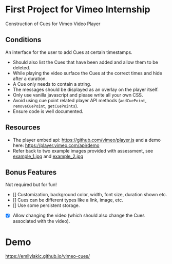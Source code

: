 # First Project for Vimeo Internship
Construction of Cues for Vimeo Video Player

## Conditions
An interface for the user to add Cues at certain timestamps.
- Should also list the Cues that have been added and allow them to be deleted.
- While playing the video surface the Cues at the correct times and hide after a duration.
- A Cue only needs to contain a string.
- The messages should be displayed as an overlay on the player itself.
- Only use vanilla javascript and please write all your own CSS.
- Avoid using cue point related player API methods (`addCuePoint`, `removeCuePoint`, `getCuePoints`).
- Ensure code is well documented.

## Resources

- The player embed api: https://github.com/vimeo/player.js and a demo here: https://player.vimeo.com/api/demo
- Refer back to two example images provided with assessment, see [example_1.jpg](./example_1.jpg) and [example_2.jpg](./example_2.jpg)

## Bonus Features
Not required but for fun!

- [] Customization, background color, width, font size, duration shown etc.
- [] Cues can be different types like a link, image, etc.
- [] Use some persistent storage.
- [x] Allow changing the video (which should also change the Cues associated with the video).

# Demo
https://emilylakic.github.io/vimeo-cues/
